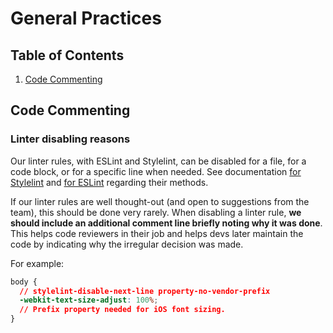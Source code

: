 # General Practices

## Table of Contents

1. [Code Commenting](#code-commenting)

## Code Commenting

### Linter disabling reasons

Our linter rules, with ESLint and Stylelint, can be disabled for a file, for a code block, or for a specific line when needed. See documentation [for Stylelint](https://github.com/stylelint/stylelint/blob/master/docs/user-guide/configuration.md#turning-rules-off-from-within-your-css) and [for ESLint](https://eslint.org/docs/user-guide/configuring#disabling-rules-with-inline-comments) regarding their methods.

If our linter rules are well thought-out (and open to suggestions from the team), this should be done very rarely. When disabling a linter rule, **we should include an additional comment line briefly noting why it was done**. This helps code reviewers in their job and helps devs later maintain the code by indicating why the irregular decision was made.

For example:
```css
body {
  // stylelint-disable-next-line property-no-vendor-prefix
  -webkit-text-size-adjust: 100%;
  // Prefix property needed for iOS font sizing.
}
```
